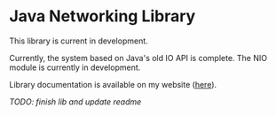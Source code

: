 # Java Networking Library
This library is current in development.

Currently, the system based on Java's old IO API is complete. The NIO module is currently in development.

Library documentation is available on my website ([here](https://utk003.github.io/documentation/libs/jnl/overview-summary.html)).

*TODO: finish lib and update readme*
